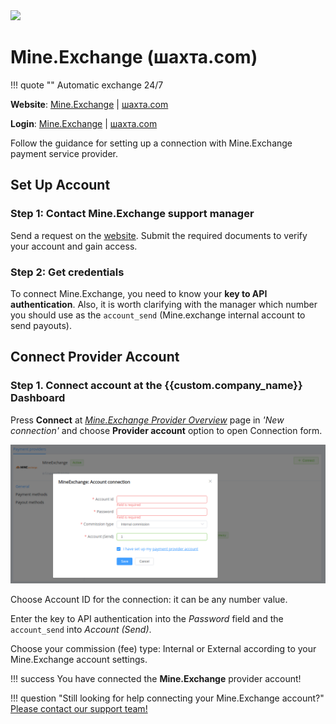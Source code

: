 <img src="https://static.openfintech.io/payment_providers/mineexchange/logo.png?w=400" width="400px" >

# Mine.Exchange (шахта.com)

!!! quote ""
    Automatic exchange 24/7

**Website**: [Mine.Exchange](https://mine.exchange/en/) | [шахта.com](https://xn--80aa7cln.com/en/)

**Login**: [Mine.Exchange](https://mine.exchange/en/login/) | [шахта.com](https://шахта.com/en/login/)

Follow the guidance for setting up a connection with Mine.Exchange payment service provider.

## Set Up Account

### Step 1: Contact Mine.Exchange support manager

Send a request on the [website](https://mine.exchange/en/). Submit the required documents to verify your account and gain access.

### Step 2: Get credentials

To connect Mine.Exchange, you need to know your **key to API authentication**. Also, it is worth clarifying with the manager which number you should use as the `account_send` (Mine.exchange internal account to send payouts).

## Connect Provider Account

### Step 1. Connect account at the {{custom.company_name}} Dashboard

Press **Connect** at [*Mine.Exchange Provider Overview*]({{custom.dashboard_base_url}}connect-directory/payment-providers/mineexchange/general) page in *'New connection'* and choose **Provider account** option to open Connection form.

![Connect](images/provider-account.png)

Choose Account ID for the connection: it can be any number value.

Enter the key to API authentication into the *Password* field and the `account_send` into *Account (Send)*.

Choose your commission (fee) type: Internal or External according to your Mine.Exchange account settings.

!!! success
    You have connected the **Mine.Exchange** provider account!

<!--

## Connect H2H Merchant Account

### Step 1. Connect H2H account at the {{custom.company_name}} Dashboard

Press **Connect** at [*Mine.Exchange Provider Overview*]({{custom.dashboard_base_url}}connect-directory/payment-providers/mineexchange/general) page in *'New connection'* and choose **H2H Merchant account** option to open Connection form.

![Connect](images/h2h-merchant-account.png)

Enter credentials:

[//]: # (Choose Test Mode for test connection with Mine.Exchange.)

Choose Currency and Features: set these parameters according to available currencies and features for your Mine.Exchange account.

!!! success
    You have connected **Mine.Exchange** H2H merchant account!

-->

!!! question "Still looking for help connecting your Mine.Exchange account?"
    <!--email_off-->[Please contact our support team!](mailto:{{custom.support_email}})<!--/email_off-->
